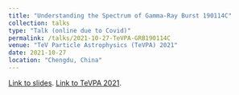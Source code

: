 ```yaml
---
title: "Understanding the Spectrum of Gamma-Ray Burst 190114C"
collection: talks
type: "Talk (online due to Covid)"
permalink: /talks/2021-10-27-TeVPA-GRB190114C
venue: "TeV Particle Astrophysics (TeVPA) 2021"
date: 2021-10-27
location: "Chengdu, China"
---
```


[Link to slides](https://maklinger.github.io/files/presentations/TeVPA2021_GRB190114C_Klinger.pdf). [Link to TeVPA 2021](https://indico.ihep.ac.cn/event/11934/).
